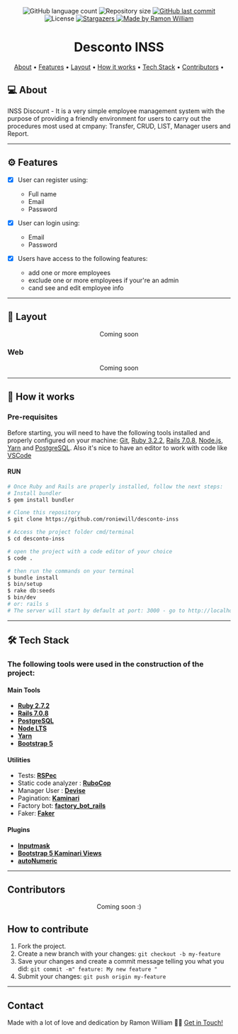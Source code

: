 
<p align="center">
  <img alt="GitHub language count" src="https://img.shields.io/github/languages/count/roniewill/desconto-inss?style=flat-square&logo=appveyor">

  <img alt="Repository size" src="https://img.shields.io/github/repo-size/roniewill/desconto-inss?style=flat-square&logo=appveyor">
  
  <a href="https://github.com/roniewill/desconto-inss/commits/main">
    <img alt="GitHub last commit" src="https://img.shields.io/github/last-commit/roniewill/desconto-inss?style=flat-square&logo=appveyor">
  </a>
    
  <img alt="License" src="https://img.shields.io/badge/license-MIT-brightgreen?style=flat-square&logo=appveyor">
  
  <a href="https://github.com/roniewill/desconto-inss">
    <img alt="Stargazers" src="https://img.shields.io/github/stars/roniewill/desconto-inss?style=flat-square&logo=appveyor">
  </a>

  <a href="https://www.linkedin.com/in/ramonwilliam/">
    <img alt="Made by Ramon William" src="https://img.shields.io/badge/Made%20by-Ramon%20William-blue?style=flat-square&logo=appveyor">
  </a>
</p>


<h1 align="center"> Desconto INSS </h1>

<p align="center">
 <a href="#-about">About</a> •
 <a href="#-features">Features</a> •
 <a href="#-layout">Layout</a> • 
 <a href="#-how-it-works">How it works</a> • 
 <a href="#-tech-stack">Tech Stack</a> • 
 <a href="#contributors">Contributors</a> •
</p>


## 💻 About

INSS Discount - It is a very simple employee management system with the purpose of providing a friendly environment for users to carry out the procedures most used at cmpany: Transfer, CRUD, LIST, Manager users and Report.

---


## ⚙️ Features

- [x] User can register using: 
  - Full name 
  - Email 
  - Password 

- [x] User can login using: 
  - Email 
  - Password 
  
- [x] Users have access to the following features: 
  - add one or more employees
  - exclude one or more employees if your're an admin
  - cand see and edit employee info

---


## 🎨 Layout

<p align="center">Coming soon</p>

### Web

<p align="center">Coming soon</p>

---


## 🚀 How it works

### Pre-requisites

Before starting, you will need to have the following tools installed and properly configured on your machine:
[Git](https://git-scm.com), [Ruby 3.2.2](https://www.ruby-lang.org/), [Rails 7.0.8](https://rubyonrails.org/), [Node.js](https://nodejs.org/en/), [Yarn](https://yarnpkg.com/) and [PostgreSQL](https://www.postgresql.org/). 
Also it's nice to have an editor to work with code like [VSCode](https://code.visualstudio.com/)

#### RUN

```bash
# Once Ruby and Rails are properly installed, follow the next steps:
# Install bundler
$ gem install bundler

# Clone this repository
$ git clone https://github.com/roniewill/desconto-inss

# Access the project folder cmd/terminal
$ cd desconto-inss

# open the project with a code editor of your choice
$ code .

# then run the commands on your terminal
$ bundle install
$ bin/setup
$ rake db:seeds
$ bin/dev 
# or: rails s
# The server will start by default at port: 3000 - go to http://localhost:3000

```

---


## 🛠 Tech Stack

### The following tools were used in the construction of the project:

#### **Main Tools**

-   **[Ruby 2.7.2](https://www.ruby-lang.org/en/downloads/)**
-   **[Rails 7.0.8](https://github.com/rails/rails/tree/7-0-stable)**
-   **[PostgreSQL](https://www.postgresql.org/)**
-   **[Node LTS](https://nodejs.org/en/)**
-   **[Yarn](https://yarnpkg.com/)**
-   **[Bootstrap 5](https://getbootstrap.com/docs/5.0/getting-started/download/)**


#### **Utilities**

-   Tests:  **[RSPec](https://rspec.info/)**
-   Static code analyzer :  **[RuboCop](https://github.com/rubocop/rubocop)**
-   Manager User :  **[Devise](https://github.com/heartcombo/devise)**
-   Pagination: **[Kaminari](https://github.com/kaminari/kaminari)**
-   Factory bot: **[factory_bot_rails](https://github.com/thoughtbot/factory_bot_rails)**
-   Faker: **[Faker](https://github.com/faker-ruby/faker)**

#### **Plugins**

- **[Inputmask](https://github.com/RobinHerbots/Inputmask)**
- **[Bootstrap 5 Kaminari Views](https://github.com/felipecalvo/bootstrap5-kaminari-views)**
- **[autoNumeric](https://github.com/autoNumeric/autoNumeric/)**

---


## Contributors

<p align="center">Coming soon :)</p>

## How to contribute

1. Fork the project.
2. Create a new branch with your changes: `git checkout -b my-feature`
3. Save your changes and create a commit message telling you what you did: `git commit -m" feature: My new feature "`
4. Submit your changes: `git push origin my-feature`

---


## Contact

Made with a lot of love and dedication by Ramon William 👋🏽 [Get in Touch!](Https://www.linkedin.com/in/ramonwilliam/)